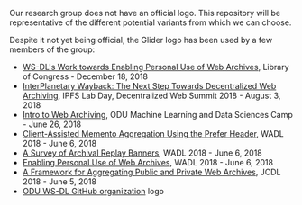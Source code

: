 Our research group does not have an official logo. This repository will be representative of the different potential variants from which we can choose.

Despite it not yet being official, the Glider logo has been used by a few members of the group:
* [WS-DL's Work towards Enabling Personal Use of Web Archives](https://www.slideshare.net/mweigle/wsdls-work-towards-enabling-personal-use-of-web-archives-126145392), Library of Congress - December 18, 2018
* [InterPlanetary Wayback: The Next Step Towards Decentralized Web Archiving](https://www.slideshare.net/ibnesayeed/interplanetary-wayback-the-next-step-towards-decentralized-web-archiving-108525567), IPFS Lab Day, Decentralized Web Summit 2018 - August 3, 2018
* [Intro to Web Archiving](https://www.slideshare.net/mweigle/intro-to-web-archiving), ODU Machine Learning and Data Sciences Camp - June 26, 2018
* [Client-Assisted Memento Aggregation Using the Prefer Header](https://docs.google.com/presentation/d/1m9gAEAIW_5aySNCWhkafNiszSIAUc568TysKG-vGgHY), WADL 2018 - June 6, 2018
* [A Survey of Archival Replay Banners](https://www.cs.odu.edu/~salam/Banner.pdf), WADL 2018 - June 6, 2018
* [Enabling Personal Use of Web Archives](https://www.slideshare.net/mweigle/enabling-personal-use-of-web-archives?qid=118a1fce-bf21-4c22-bdbd-d4d5fd4df5ce), WADL 2018 - June 6, 2018
* [A Framework for Aggregating Public and Private Web Archives](https://www.slideshare.net/matkelly01/a-framework-for-aggregating-public-and-private-web-archives-100797903), JCDL 2018 - June 5, 2018
* [ODU WS-DL GitHub organization](https://github.com/oduwsdl) logo
